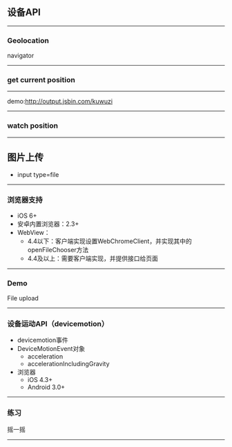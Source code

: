 ## 设备API

---

### Geolocation

navigator

---

### get current position

---

demo:http://output.jsbin.com/kuwuzi

---

### watch position

---

## 图片上传

* input type=file

---

### 浏览器支持

* iOS 6+
* 安卓内置浏览器：2.3+
* WebView：
    * 4.4以下：客户端实现设置WebChromeClient，并实现其中的openFileChooser方法
    * 4.4及以上：需要客户端实现，并提供接口给页面

---

### Demo

File upload

---

### 设备运动API（devicemotion）

* devicemotion事件
* DeviceMotionEvent对象
    * acceleration
    * accelerationIncludingGravity
* 浏览器
    * iOS 4.3+
    * Android 3.0+

---

### 练习

摇一摇

---


